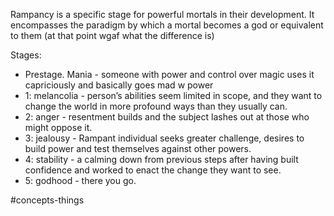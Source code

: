 Rampancy is a specific stage for powerful mortals in their development.
It encompasses the paradigm by which a mortal becomes a god or equivalent to them (at that point wgaf what the difference is)

Stages:    
-  Prestage. Mania - someone with power and control over magic uses it capriciously and basically goes mad w power
- 1: melancolia - person’s abilities seem limited in scope, and they want to change the world in more profound ways than they usually can.
- 2: anger - resentment builds and the subject lashes out at those who might oppose it.
- 3: jealousy - Rampant individual seeks greater challenge, desires to build power and test themselves against other powers.
- 4: stability - a calming down from previous steps after having built confidence and worked to enact the change they want to see.
- 5: godhood - there you go.

#concepts-things